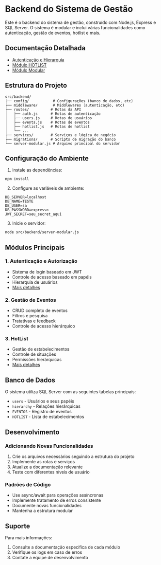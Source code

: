 # Backend do Sistema de Gestão

Este é o backend do sistema de gestão, construído com Node.js, Express e SQL Server. O sistema é modular e inclui várias funcionalidades como autenticação, gestão de eventos, hotlist e mais.

## Documentação Detalhada

- [Autenticação e Hierarquia](./README_AUTH.md)
- [Módulo HOTLIST](./README_HOTLIST.md)
- [Módulo Modular](./README_MODULAR.md)

## Estrutura do Projeto

```
src/backend/
├── config/           # Configurações (banco de dados, etc)
├── middleware/       # Middlewares (autenticação, etc)
├── routes/          # Rotas da API
│   ├── auth.js      # Rotas de autenticação
│   ├── users.js     # Rotas de usuários
│   ├── events.js    # Rotas de eventos
│   ├── hotlist.js   # Rotas de hotlist
│   └── ...
├── services/        # Serviços e lógica de negócio
├── migrations/      # Scripts de migração do banco
└── server-modular.js # Arquivo principal do servidor
```

## Configuração do Ambiente

1. Instale as dependências:
```bash
npm install
```

2. Configure as variáveis de ambiente:
```env
DB_SERVER=localhost
DB_NAME=TESTE
DB_USER=sa
DB_PASSWORD=expresso
JWT_SECRET=seu_secret_aqui
```

3. Inicie o servidor:
```bash
node src/backend/server-modular.js
```

## Módulos Principais

### 1. Autenticação e Autorização
- Sistema de login baseado em JWT
- Controle de acesso baseado em papéis
- Hierarquia de usuários
- [Mais detalhes](./README_AUTH.md)

### 2. Gestão de Eventos
- CRUD completo de eventos
- Filtros e pesquisa
- Tratativas e feedback
- Controle de acesso hierárquico

### 3. HotList
- Gestão de estabelecimentos
- Controle de situações
- Permissões hierárquicas
- [Mais detalhes](./README_HOTLIST.md)

## Banco de Dados

O sistema utiliza SQL Server com as seguintes tabelas principais:
- `users` - Usuários e seus papéis
- `hierarchy` - Relações hierárquicas
- `EVENTOS` - Registro de eventos
- `HOTLIST` - Lista de estabelecimentos

## Desenvolvimento

### Adicionando Novas Funcionalidades

1. Crie os arquivos necessários seguindo a estrutura do projeto
2. Implemente as rotas e serviços
3. Atualize a documentação relevante
4. Teste com diferentes níveis de usuário

### Padrões de Código

- Use async/await para operações assíncronas
- Implemente tratamento de erros consistente
- Documente novas funcionalidades
- Mantenha a estrutura modular

## Suporte

Para mais informações:
1. Consulte a documentação específica de cada módulo
2. Verifique os logs em caso de erros
3. Contate a equipe de desenvolvimento 
